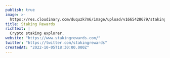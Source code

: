```yaml
---
publish: true
image: >-
  https://res.cloudinary.com/duquzk7m6/image/upload/v1665428679/staking-rewards_fuzl8m.png
title: Staking Rewards
richtext: |
  Crypto staking explorer.
website: "https://www.stakingrewards.com/"
twitter: "https://twitter.com/stakingrewards"
createdAt: "2022-10-05T18:30:00.000Z"
---
```


